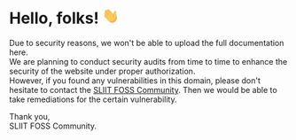 # Hello, folks! <img src="https://github.com/ShehanSanjula/ShehanSanjula/blob/main/wave.gif" width="30px">

Due to security reasons, we won't be able to upload the full documentation here.
<br/> We are planning to conduct security audits from time to time to enhance the security of the website under proper authorization.
<br/> However, if you found any vulnerabilities in this domain, please don't hesitate to contact the [SLIIT FOSS Community](https://github.com/sliit-foss). Then we would be able to take remediations for the certain vulnerability.

Thank you,
<br/> SLIIT FOSS Community.
